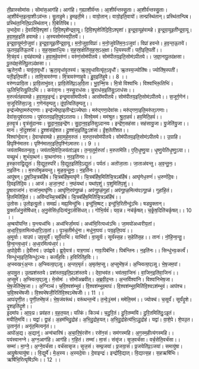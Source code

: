 

  
ती॒व्रास्सोमा॑सः। सॊमा॑स॒आग॑हि। आग॑हि। ग॒ह्याशीर्व॑न्तः। आ॒शीर्व॑न्तस्सु॒ताः। आ॒शीर्व॑न्तस्सु॒ताः। आ॒शी॑र्वन्त॒इत्या॒शीःऽव॑न्तः। सु॒ताइ॒मे। इ॒मइती॒मे।। वायो॒तान्। वायो॒इति॒वायो॑। तान्प्रस्थि॑तान्। प्रस्थि॑तान्पिब। प्रस्थि॑ता॒निति॒प्रऽस्थि॑तान्। पि॒बेति॑पिब।।  
उ॒भादे॒वा। दे॒वादि॑वि॒श्पृशा॑। दि॒वि॒श्पृशे॑न्द्रवा॒यू। दि॒वि॒श्पृशेति॑दि॒वि॒ऽश्पृशा॑। इ॒न्द्र॒वा॒यूह॑वामहे। इ॒न्द्र॒वा॒यूइती॑न्द्र॒वा॒यू। ह॒वा॒म॒ह॒इति॑ हवामहे।। अ॒स्यसोम॑स्यपी॒तये॑।।  
इ॒न्द्र॒वा॒यूम॑नो॒जुवा॑। इ॒न्द्र॒वा॒यूइती॑न्द्र॒वा॒यू। म॒नो॒जुवा॒विप्राः॑। म॒नो॒जुवेति॑म॒नः॒ऽजुवा॑। विप्रा॑ हवन्ते। ह॒व॒न्त॒ऊ॒तये॑। ऊ॒तय॒इति॑ऊ॒तये॑।। स॒ह॒स्रा॒क्षाधि॒यः। स॒ह॒स्रा॒क्षेति॑स॒ह॒स्र॒ऽअ॒क्षा। धि॒यस्पती॑। पती॒इति॒पती॑।।  
मि॒त्रंव॒यं। व॒यंह॑वामहे। ह॒वा॒म॒हे॒वरु॑णं। वरु॑णं॒सोम॑पीतये। सोम॑पीतय॒इति॒सोम॑ऽपीतये।। ज॒ज्ञा॒नापू॒तद॑क्षसा। पू॒तद॑क्ष॒सेति॑पू॒तऽद॑क्षसा।।  
ऋ॒तेन॒यौ। यावृ॑ता॒वृधौ॑। ऋ॒ता॒वृधा॑वृ॒तस्य॑। ऋ॒त॒वृ॒धावित्यृ॑त॒ऽवृधौ॑। ऋ॒तस्य॒ज्योति॑षः। ज्योति॑ष॒स्पती॑। पती॒इति॒पती॑।। तामि॒त्रावरु॑णा। मि॒त्रावरु॑णाहुवे। हु॒व॒इति॑हुवे।। 8 ।।  
वरु॑णःप्रावि॒ता। प्रा॒वि॒ताभु॑वत्। प्रा॒वि॒तेति॑प्र॒ऽअ॒वि॒ता। भु॒व॒न्मि॒त्रः। मि॒त्रो विश्वा॑भिः। विश्वा॑भिरू॒तिभिः॑। ऊ॒तिभि॒रित्यू॒तिऽभिः॑।। कर॑ता्नः। न॒स्सु॒राध॑सः। सु॒राध॑स॒इति॑सु॒ऽराध॑सः।।  
म॒रुत्वं॑तंहवामहे। ह॒वा॒म॒ह॒इन्द्रं॑। इन्द्र॒मासो॑मपीतये। आसो॑मपीतये। सोम॑पीतय॒इति॒सोम॑ऽपीतये।। स॒जूर्ग॒णॆन॑। स॒जूरिति॑स॒ऽजूः। ग॒णॆन॑तृम्पतु। तृं॒प॒त्विति॑तृम्पतु।।  
इन्द्र॑ज्येष्ठा॒मरु॑द्गणाः। इन्द्र॑ज्येष्ठा॒इतीन्द्र॑ऽज्येष्ठाः। मरु॑द्गणा॒देवा॑सः। मरु॑द्गणा॒इति॒मरु॑त्ऽगणाः। देवा॑सः॒पूष॑रातयः। पूष॑रातय॒इति॒पूष॑ऽरातयः।। विश्वे॒मम॑। मम॑श्रुत। श्रु॒ता॒हवं॑। हव॒मिति॒हवं॑।।  
ह॒तवृ॒त्रं। वृ॒त्रंसु॑दानवः। सु॒दा॒न॒व॒इन्द्रे॑ण। सु॒दा॒न॒व॒इति॑सुऽदानवः। इन्द्रे॑ण॒सह॑सा। सह॑सायु॒जा। यु॒जेति॑यु॒जा।। मानः॑। नो॒दुश्शंसः॑। दु॒श्शंस॑ईशत। दु॒श्शंस॒इति॑दुः॒ऽशंसः॑। ई॒श॒तेती॑शत।।  
विश्वा॑न्दे॒वान्। दे॒वान्ह॑वामहे। ह॒वा॒म॒हे॒म॒रुतः॑। म॒रुत॒स्सोम॑पीतये। सोम॑पीतय॒इति॒सोम॑ऽपीतये।। उ॒ग्राहि। हिपृश्नि॑मातरः। पृश्नि॑मातर॒इति॒पृश्नि॑ऽमातरः।। 9 ।।  
जय॑तामिवतन्य॒तुः। जय॑तामि॒वेति॒जय॑तांऽइव। त॒न्य॒तुर्म॒रुतां॑। म॒रुता॑मेति। ए॒ति॒धृ॒ष्णु॒या। धृ॒ष्णु॒येति॑धृ॒ष्णु॒ऽया।। यच्छुभं॑। शुभं॑या॒थन॑। या॒थना॑नरः। न॒र॒इति॑नरः।।  
ह॒स्का॒राद्वि॒द्युतः॑। वि॒द्युत॒स्परि॑। वि॒द्युत॒इति॑वि॒ऽद्युतः॑। पर्यतः॑। अतो॑जा॒ताः। जा॒ताअ॑वन्तु। अ॒व॒न्तु॒नः॒। न॒इति॑नः।। म॒रुतो॑मृळयन्तु। मृ॒ळ॒य॒न्तु॒नः॒। न॒इति॑नः।।  
आपू॑षन्। पू॒ष॒ञ्चि॒त्रब॑र्हिषं। चि॒त्रब॑र्हिष॒माघृ॑णॆ। चि॒त्रब॑र्हिष॒मिति॑चि॒त्रऽब॑र्हिषं। आघृ॑णेध॒रुणं॑। ध॒रुणं॑दि॒वः। दि॒वइति॑दि॒वः।। आज॑। अ॒जा॒न॒ष्टं। न॒ष्ठंयथा॑। यथा॑प॒शुं। प॒शुमिति॑प॒शुं।।  
पू॒षाराजा॑नं। राजा॑न॒माघृ॑णिः। आघृ॑णि॒रप॑गूह्ळं। अप॑गूह्ळं॒गुहा॑। अप॑गूह्ळ॒मित्य॑पऽगूह्ळं। गुहा॑हि॒तं। हि॒तमिति॑हि॒तं।। अवि॑न्दच्चि॒त्रब॑र्हिषं। चि॒त्रब॑र्हिष॒मिति॑चि॒त्रऽब॑र्हिषं।।  
उ॒तोसः। उ॒तोइत्यु॒तो। समह्यं॑। मह्य॒मिन्दु॑भिः। इन्दु॑भि॒ष्षट्। इन्दु॑भि॒रितीन्दु॑ऽभिः। षड्यु॒क्तान्। यु॒क्ताँअ॑नु॒सेषि॑धत्। अ॒नु॒सेसि॑ध॒दित्य॑नु॒ऽसेसि॑धत्।। गोभि॒र्यवं॑। यव॒न्न। नच॑र्कृषत्। च॒र्कृ॒ष॒दिति॑चर्कृषत्।। 10 ।।  
अ॒म्बयो॑यन्ति। य॒न्त्यध्व॑भिः। अध्व॑भिर्जा॒मयः॑। अध्व॑भि॒रित्यध्व॑ऽभिः। जा॒मयो॑अध्वरीय॒तां। अ॒ध्व॒रि॒य॒तामित्य॑ध्व॒रि॒ऽय॒तां।। पृ॒ञ्च॒तीर्मधु॑ना। मधु॑ना॒पयः॑। पय॒इति॒पयः॑।।  
अ॒मूर्याः। याउप॑। उप॒सूर्ये॑। सूर्ये॒याभिः॑। याभि॑र्वा। वा॒सूर्यः॑। सूर्य॑स्स॒ह। स॒हेति॑स॒ह।। तानः॑। नो॒हि॒न्व॒न्तु॒। हि॒न्व॒न्त्व॒ध्व॒रं। अ॒ध्व॒रमित्य॑ध्व॒रं।।  
अ॒पोदे॒वीः। दे॒वीरुप॑। उप॑ह्वये। ह्व॒ये॒यत्र॑। यत्र॒गावः॑। गावः॒पिब॑न्ति। पिब॑न्तिनः। न॒इति॑नः।। सिन्धु॑भ्यः॒कर्त्वं॑। सिन्धु॑भ्य॒इति॒सिन्धु॑ऽभ्यः। कर्त्वं॑ह॒विः। ह॒विरिति॑ह॒विः।।  
अ॒प्स्वख१॒॑अ॒न्तः। अ॒प्स्वित्य॒प्ऽसु। अ॒न्तर॒मृतं॑। अ॒मृत॑म॒प्सु। अ॒प्सुभे॑ष॒जं। अ॒प्स्वित्य॒प्ऽसु। भे॒ष॒जम॒पां। अ॒पामु॒त। उ॒तप्रश॑स्तये। प्रश॑स्तय॒इति॒प्रऽश॑स्तये।। देवा॒भव॑त। भव॑तवा॒जिनः॑। वा॒जिन॒इति॑वा॒जिनः॑।।  
अ॒प्सुमे॑। अ॒प्स्वित्य॒प्ऽसु। मे॒सोमः॑ । सोमो॑अब्रवीत्। अ॒ब्र॒वी॒द॒न्तः। अ॒न्तर्विश्वा॑नि। विश्वा॑निभेष॒जा। भे॒ष॒जेति॑भे॒ष॒जा।। अ॒ग्निञ्च॑। च॒वि॒श्वश॑म्भुवं। वि॒श्वश॑म्भुव॒मापः॑। वि॒श्वश॑म्भुव॒मिति॑वि॒श्वऽश॑म्भुवं। आप॑श्च। च॒वि॒श्वभे॑षजीः। वि॒श्वभे॑षजी॒रिति॑वि॒श्वऽभे॑षजीः।। 11 ।।  
आपः॑पृणी॒त। पृ॒णी॒तभे॑ष॒जं। भे॒ष॒जंवरू॑थं। वरू॑थन्त॒न्वे॑। त॒न्वे॒३॒॑मम॑। ममेति॒मम॑।। ज्योक्च॑। च॒सूर्यं॑। सूर्यं॑दृ॒शे। दृ॒शइति॑दृ॒शे।।  
इ॒दमा॑पः। आ॒पः॒प्र। प्रव॑हत। व॒ह॒त॒यत्। यत्किं। किञ्च॑। च॒दु॒रि॒तं। दु॒रि॒तम्मयि॑। दु॒रि॒तमिति॑दुः॒ऽइ॒तं। मयीति॒मयि॑।। यद्वा॑। द्वा॒हं। अ॒हम॑भिदु॒द्रोह॑। अ॒भि॒दु॒द्रोह॒यत्। अ॒भि॒दु॒द्रोहेत्य॑भि॒ऽदु॒द्रोह॑। यद्वा॑। वा॒शे॒पे। शे॒पउ॒त। उ॒तानृ॑तं। अनृ॑त॒मित्यनृ॑तं।।  
आपो॑अ॒द्य। अ॒द्यानु॑। अन्व॑चारिषं। अ॒चा॒रि॒षं॒रसे॑न। रसे॑न॒सं। सम॑गस्महि। अ॒ग॒स्म॒हीत्य॑गस्महि।। पय॑स्वानग्ने। अ॒ग्न॒आग॑हि। आग॑हि। ग॒हि॒तं। तम्मा॑। मा॒सं। संसृ॑ज। सृ॒ज॒वर्च॑सा। वर्च॒सेति॒वर्च॑सा।।  
सम्मा॑। मा॒ग्ने॒। अ॒ग्ने॒वर्च॑सा। वर्च॑सासृज। सृ॒ज॒सं। सम्प्र॒जया॑। प्र॒जया॒सं। प्र॒जयेति॑प्र॒ऽजया॑। समायु॑षा। आयु॒षेत्यायु॑षा।। वि॒द्युर्मे॑। मे॒अ॒स्य। अ॒स्यदे॒वाः। दे॒वाइन्द्रः॑। इन्द्रो॑वि॒द्यात्। वि॒द्यात्स॒ह। स॒हऋषि॑भिः। ऋषि॑भि॒रित्यृषि॑ऽभिः।। 12 ।।  
